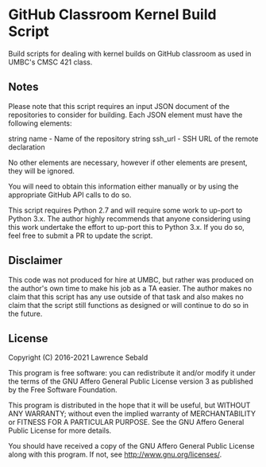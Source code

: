 # GitHub Classroom Kernel Build Script
Build scripts for dealing with kernel builds on GitHub classroom as used
in UMBC's CMSC 421 class.

## Notes
Please note that this script requires an input JSON document of the
repositories to consider for building. Each JSON element must have the
following elements:

string name    - Name of the repository
string ssh_url - SSH URL of the remote declaration

No other elements are necessary, however if other elements are present,
they will be ignored.

You will need to obtain this information either manually or by using the
appropriate GitHub API calls to do so.

This script requires Python 2.7 and will require some work to up-port to
Python 3.x. The author highly recommends that anyone considering using
this work undertake the effort to up-port this to Python 3.x. If you do
so, feel free to submit a PR to update the script.

## Disclaimer
This code was not produced for hire at UMBC, but rather was produced on
the author's own time to make his job as a TA easier. The author makes no
claim that this script has any use outside of that task and also makes no
claim that the script still functions as designed or will continue to do
so in the future.

## License
Copyright (C) 2016-2021 Lawrence Sebald

This program is free software: you can redistribute it and/or modify
it under the terms of the GNU Affero General Public License version 3
as published by the Free Software Foundation.

This program is distributed in the hope that it will be useful,
but WITHOUT ANY WARRANTY; without even the implied warranty of
MERCHANTABILITY or FITNESS FOR A PARTICULAR PURPOSE.  See the
GNU Affero General Public License for more details.

You should have received a copy of the GNU Affero General Public License
along with this program.  If not, see <http://www.gnu.org/licenses/>.

